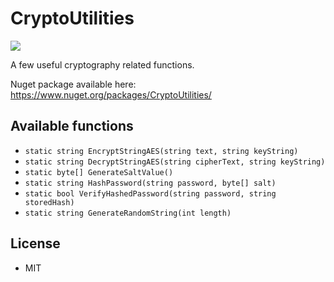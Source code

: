 # CryptoUtilities

![](https://travis-ci.org/jampies/DotNetCore_CryptoUtilities.svg?branch=master)

A few useful cryptography related functions.

Nuget package available here: https://www.nuget.org/packages/CryptoUtilities/

## Available functions

* `static string EncryptStringAES(string text, string keyString)`
* `static string DecryptStringAES(string cipherText, string keyString)`
* `static byte[] GenerateSaltValue()`
* `static string HashPassword(string password, byte[] salt)`
* `static bool VerifyHashedPassword(string password, string storedHash)`
* `static string GenerateRandomString(int length)`

## License

* MIT
